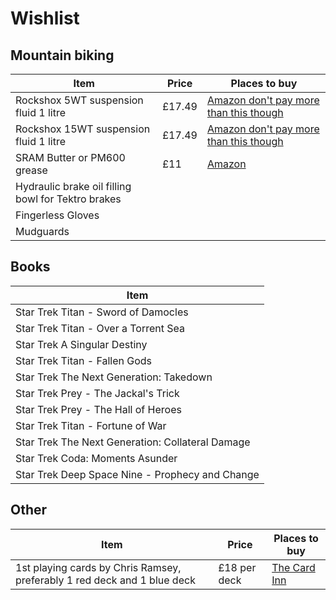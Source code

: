 # Wishlist
## Mountain biking
| Item | Price | Places to buy
| --- | --- | --- |
| Rockshox 5WT suspension fluid 1 litre | £17.49 | [Amazon don't pay more than this though](https://www.amazon.co.uk/gp/product/B0013HOAAU/)
| Rockshox 15WT suspension fluid 1 litre | £17.49 | [Amazon don't pay more than this though](https://www.amazon.co.uk/gp/product/B0012IM22I/)
| SRAM Butter or PM600 grease | £11 | [Amazon](https://www.amazon.co.uk/gp/product/B00H66BVMC/)
| Hydraulic brake oil filling bowl for Tektro brakes |
| Fingerless Gloves |
| Mudguards |

## Books
| Item |
| --- |
| Star Trek Titan - Sword of Damocles |
| Star Trek Titan - Over a Torrent Sea |
| Star Trek A Singular Destiny |
| Star Trek Titan - Fallen Gods |
| Star Trek The Next Generation: Takedown |
| Star Trek Prey - The Jackal's Trick |
| Star Trek Prey - The Hall of Heroes |
| Star Trek Titan - Fortune of War |
| Star Trek The Next Generation: Collateral Damage |
| Star Trek Coda: Moments Asunder |
| Star Trek Deep Space Nine - Prophecy and Change |

## Other
| Item | Price | Places to buy |
| --- | --- | --- |
| 1st playing cards by Chris Ramsey, preferably 1 red deck and 1 blue deck | £18 per deck | [The Card Inn](https://thecardinn.co.uk/collections/chris-ramsay/products/1st-playing-cards-x-bicycle-chris-ramsay) |